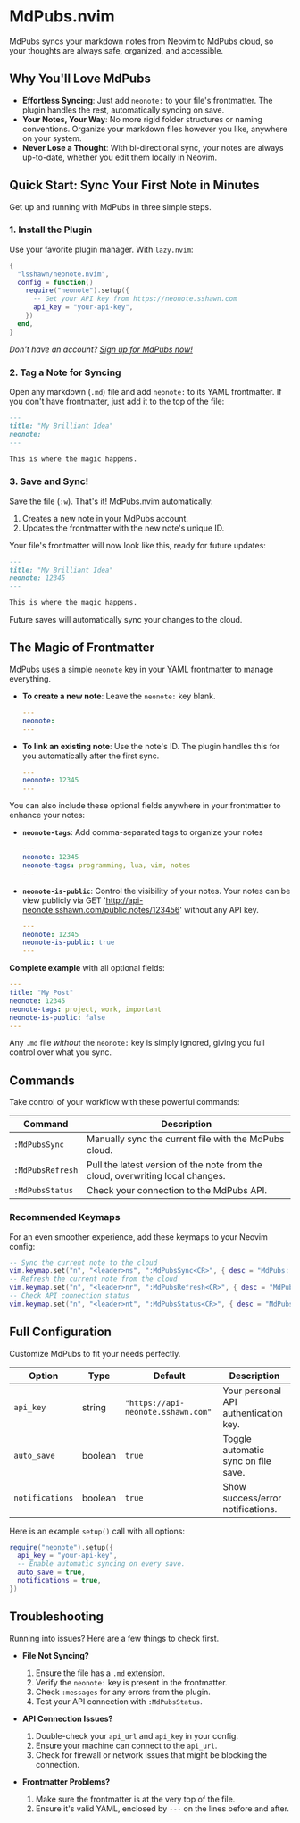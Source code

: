 # MdPubs.nvim

MdPubs syncs your markdown notes from Neovim to MdPubs cloud, so your thoughts are always safe, organized, and accessible.

<!-- Optional: Add a cool GIF of the plugin in action here! -->

## Why You'll Love MdPubs

- **Effortless Syncing**: Just add `neonote:` to your file's frontmatter. The plugin handles the rest, automatically syncing on save.
- **Your Notes, Your Way**: No more rigid folder structures or naming conventions. Organize your markdown files however you like, anywhere on your system.
- **Never Lose a Thought**: With bi-directional sync, your notes are always up-to-date, whether you edit them locally in Neovim.

## Quick Start: Sync Your First Note in Minutes

Get up and running with MdPubs in three simple steps.

### 1. Install the Plugin

Use your favorite plugin manager. With `lazy.nvim`:

```lua
{
  "lsshawn/neonote.nvim",
  config = function()
    require("neonote").setup({
      -- Get your API key from https://neonote.sshawn.com
      api_key = "your-api-key",
    })
  end,
}
```

*Don't have an account? [Sign up for MdPubs now!](https://neonote.sshawn.com)*

### 2. Tag a Note for Syncing

Open any markdown (`.md`) file and add `neonote:` to its YAML frontmatter. If you don't have frontmatter, just add it to the top of the file:

```markdown
---
title: "My Brilliant Idea"
neonote:
---

This is where the magic happens.
```

### 3. Save and Sync!

Save the file (`:w`). That's it! MdPubs.nvim automatically:
1. Creates a new note in your MdPubs account.
2. Updates the frontmatter with the new note's unique ID.

Your file's frontmatter will now look like this, ready for future updates:

```markdown
---
title: "My Brilliant Idea"
neonote: 12345
---

This is where the magic happens.
```

Future saves will automatically sync your changes to the cloud.

## The Magic of Frontmatter

MdPubs uses a simple `neonote` key in your YAML frontmatter to manage everything.

- **To create a new note**: Leave the `neonote:` key blank.
  ```yaml
  ---
  neonote:
  ---
  ```
- **To link an existing note**: Use the note's ID. The plugin handles this for you automatically after the first sync.
  ```yaml
  ---
  neonote: 12345
  ---
  ```

You can also include these optional fields anywhere in your frontmatter to enhance your notes:

- **`neonote-tags`**: Add comma-separated tags to organize your notes
  ```yaml
  ---
  neonote: 12345
  neonote-tags: programming, lua, vim, notes
  ---
  ```

- **`neonote-is-public`**: Control the visibility of your notes. Your notes can be view publicly via GET 'http://api-neonote.sshawn.com/public.notes/123456' without any API key.
  ```yaml
  ---
  neonote: 12345
  neonote-is-public: true
  ---
  ```

**Complete example** with all optional fields:
```yaml
---
title: "My Post"
neonote: 12345  
neonote-tags: project, work, important
neonote-is-public: false
---
```

Any `.md` file *without* the `neonote:` key is simply ignored, giving you full control over what you sync.

## Commands

Take control of your workflow with these powerful commands:

| Command | Description |
|---------|-------------|
| `:MdPubsSync` | Manually sync the current file with the MdPubs cloud. |
| `:MdPubsRefresh` | Pull the latest version of the note from the cloud, overwriting local changes. |
| `:MdPubsStatus` | Check your connection to the MdPubs API. |

### Recommended Keymaps

For an even smoother experience, add these keymaps to your Neovim config:

```lua
-- Sync the current note to the cloud
vim.keymap.set("n", "<leader>ns", ":MdPubsSync<CR>", { desc = "MdPubs: Sync note" })
-- Refresh the current note from the cloud
vim.keymap.set("n", "<leader>nr", ":MdPubsRefresh<CR>", { desc = "MdPubs: Refresh note" })
-- Check API connection status
vim.keymap.set("n", "<leader>nt", ":MdPubsStatus<CR>", { desc = "MdPubs: API Status" })
```

## Full Configuration

Customize MdPubs to fit your needs perfectly.

| Option | Type | Default | Description |
|--------|------|---------|-------------|
| `api_key` | string | `"https://api-neonote.sshawn.com"` | Your personal API authentication key. |
| `auto_save` | boolean | `true` | Toggle automatic sync on file save. |
| `notifications` | boolean | `true` | Show success/error notifications. |

Here is an example `setup()` call with all options:
```lua
require("neonote").setup({
  api_key = "your-api-key",
  -- Enable automatic syncing on every save.
  auto_save = true,
  notifications = true,
})
```

## Troubleshooting

Running into issues? Here are a few things to check first.

- **File Not Syncing?**
  1. Ensure the file has a `.md` extension.
  2. Verify the `neonote:` key is present in the frontmatter.
  3. Check `:messages` for any errors from the plugin.
  4. Test your API connection with `:MdPubsStatus`.

- **API Connection Issues?**
  1. Double-check your `api_url` and `api_key` in your config.
  2. Ensure your machine can connect to the `api_url`.
  3. Check for firewall or network issues that might be blocking the connection.

- **Frontmatter Problems?**
  1. Make sure the frontmatter is at the very top of the file.
  2. Ensure it's valid YAML, enclosed by `---` on the lines before and after.

